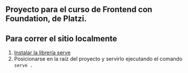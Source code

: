 Proyecto para el curso de Frontend con Foundation, de Platzi.
------

## Para correr el sitio localmente
1. [Instalar la librería serve](https://github.com/zeit/serve)
2. Posicionarse en la raíz del proyecto y servirlo ejecutando el comando ```serve .```